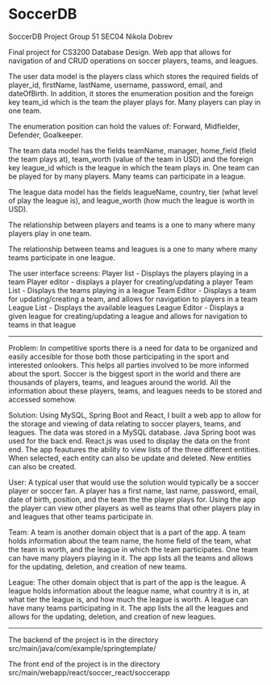 # SoccerDB

SoccerDB Project 
Group 51
SEC04
Nikola Dobrev

Final project for CS3200 Database Design. Web app that allows for navigation of and CRUD operations on soccer players, teams, and leagues.

The user data model is the players class which stores the required fields of player_id, firstName, lastName, username, password, email, and dateOfBirth. In addition, it stores the enumeration position and the foreign key team_id which is the team the player plays for. Many players can play in one team.

The enumeration position can hold the values of: Forward, Midfielder, Defender, Goalkeeper.

The team data model has the fields teamName, manager, home_field (field the team plays at), team_worth (value of the team in USD) and the foreign key league_id which is the league in which the team plays in. One team can be played for by many players. Many teams can participate in a league.

The league data model has the fields leagueName, country, tier (what level of play the league is), and league_worth (how much the league is worth in USD).

The relationship between players and teams is a one to many where many players play in one team.

The relationship between teams and leagues is a one to many where many teams participate in one league.

The user interface screens: Player list - Displays the players playing in a team Player editor - displays a player for creating/updating a player Team List - Displays the teams playing in a league Team Editor - Displays a team for updating/creating a team, and allows for navigation to players in a team League List - Displays the available leagues League Editor - Displays a given league for creating/updating a league and allows for navigation to teams in that league

--------------------------------------------------------------------------------------------------------------------------

Problem:
In competitive sports there is a need for data to be organized and easily accesible for those both those participating in the sport and interested onlookers. This helps all parties involved to be more informed about the sport. Soccer is the biggest sport in the world and there are thousands of players, teams, and leagues around the world. All the information about these players, teams, and leagues needs to be stored and accessed somehow.

Solution: 
Using MySQL, Spring Boot and React, I built a web app to allow for the storage and viewing of data relating to soccer players, teams, and leagues. The data was stored in a MySQL database. Java Spring boot was used for the back end. React.js was used to display the data on the front end. The app feautures the ability to view lists of the three different entities. When selected, each entity can also be update and deleted. New entities can also be created. 

User: 
A typical user that would use the solution would typically be a soccer player or soccer fan. A player has a first name, last name, password, email, date of birth, position, and the team the the player plays for. Using the app the player can view other players as well as teams that other players play in and leagues that other teams participate in. 

Team: 
A team is another domain object that is a part of the app. A team holds information about the team name, the home field of the team, what the team is worth, and the league in which the team participates. One team can have many players playing in it. The app lists all the teams and allows for the updating, deletion, and creation of new teams.

League:
The other domain object that is part of the app is the league. A league holds information about the league name, what country it is in, at what tier the league is, and how much the league is worth. A league can have many teams participating in it. The app lists the all the leagues and allows for the updating, deletion, and creation of new leagues.


--------------------------------------------------------------------------------------------------------------------------

The backend of the project is in the directory src/main/java/com/example/springtemplate/

The front end of the project is in the directory src/main/webapp/react/soccer_react/soccerapp



